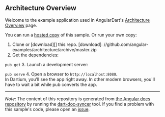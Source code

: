 

## Architecture Overview

Welcome to the example application used in AngularDart's
[Architecture Overview](https://webdev.dartlang.org/angular/guide/architecture) page.

You can run a [hosted copy](http://angular-examples.github.io/architecture) of this sample. Or run your own copy:

1. Clone or [download][] this repo.
   [download]: //github.com/angular-examples/architecture/archive/master.zip
2. Get the dependencies:

  `pub get`
3. Launch a development server:

  `pub serve`
4. Open a browser to `http://localhost:8080`.<br/>
  In Dartium, you'll see the app right away. In other modern browsers,
  you'll have to wait a bit while pub converts the app.



-------------------------------------------------------

*Note:* The content of this repository is generated from
[the Angular docs repository](//github.com/dart-lang/site-webdev/tree/master/public/docs/_examples/architecture/dart) by running the
[dart-doc-syncer](//github.com/angular/dart-doc-syncer) tool.
If you find a problem with this sample's code, please open an
[issue](//github.com/dart-lang/site-webdev/issues/new?labels=example&title=%5BAngular%5D%5Bexample%5D%20guide/architecture%3A%20).
